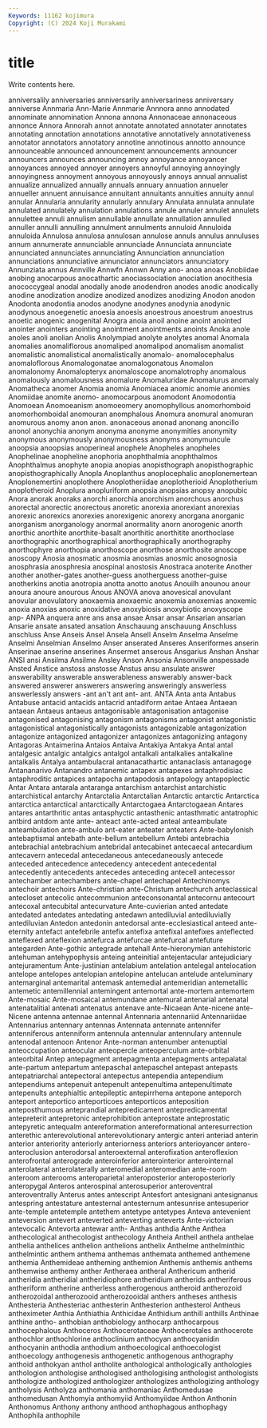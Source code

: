 ```yaml
---
Keywords: 11162 kojimura
Copyright: (C) 2024 Koji Murakami
---
```


# title

Write contents here.



 anniversalily anniversaries anniversarily anniversariness anniversary anniverse Annmaria Ann-Marie Annmarie
Annnora anno annodated annominate annomination Annona annona Annonaceae annonaceous annonce
Annora Annorah annot annotate annotated annotater annotates annotating annotation annotations
annotative annotatively annotativeness annotator annotators annotatory annotine annotinous annotto announce
announceable announced announcement announcements announcer announcers announces announcing annoy annoyance
annoyancer annoyances annoyed annoyer annoyers annoyful annoying annoyingly annoyingness annoyment
annoyous annoyously annoys annual annualist annualize annualized annually annuals annuary
annuation annueler annueller annuent annuisance annuitant annuitants annuities annuity annul
annular Annularia annularity annularly annulary Annulata annulata annulate annulated annulately
annulation annulations annule annuler annulet annulets annulettee annuli annulism annullable
annullate annullation annulled annuller annulli annulling annulment annulments annuloid Annuloida
annuloida Annulosa annulosa annulosan annulose annuls annulus annuluses annum annumerate
annunciable annunciade Annunciata annunciate annunciated annunciates annunciating Annunciation annunciation annunciations
annunciative annunciator annunciators annunciatory Annunziata annus Annville Annwfn Annwn Anny
ano- anoa anoas Anobiidae anobing anocarpous anocathartic anociassociation anociation anocithesia
anococcygeal anodal anodally anode anodendron anodes anodic anodically anodine anodization
anodize anodized anodizes anodizing Anodon anodon Anodonta anodontia anodos anodyne
anodynes anodynia anodynic anodynous anoegenetic anoesia anoesis anoestrous anoestrum anoestrus
anoetic anogenic anogenital Anogra anoia anoil anoine anoint anointed anointer
anointers anointing anointment anointments anoints Anoka anole anoles anoli anolian
Anolis Anolympiad anolyte anolytes anomal Anomala anomalies anomaliflorous anomaliped anomalipod
anomalism anomalist anomalistic anomalistical anomalistically anomalo- anomalocephalus anomaloflorous Anomalogonatae anomalogonatous
Anomalon anomalonomy Anomalopteryx anomaloscope anomalotrophy anomalous anomalously anomalousness anomalure Anomaluridae
Anomalurus anomaly Anomatheca anomer Anomia anomia Anomiacea anomic anomie anomies
Anomiidae anomite anomo- anomocarpous anomodont Anomodontia Anomoean Anomoeanism anomoeomery anomophyllous
anomorhomboid anomorhomboidal anomouran anomphalous Anomura anomural anomuran anomurous anomy anon
anon. anonaceous anonad anonang anoncillo anonol anonychia anonym anonyma anonyme
anonymities anonymity anonymous anonymously anonymousness anonyms anonymuncule anoopsia anoopsias anoperineal
anophele Anopheles anopheles Anophelinae anopheline anophoria anophthalmia anophthalmos Anophthalmus anophyte
anopia anopias anopisthograph anopisthographic anopisthographically Anopla Anoplanthus anoplocephalic anoplonemertean Anoplonemertini
anoplothere Anoplotheriidae anoplotherioid Anoplotherium anoplotheroid Anoplura anopluriform anopsia anopsias anopsy
anopubic Anora anorak anoraks anorchi anorchia anorchism anorchous anorchus anorectal
anorectic anorectous anoretic anorexia anorexiant anorexias anorexic anorexics anorexies anorexigenic
anorexy anorgana anorganic anorganism anorganology anormal anormality anorn anorogenic anorth
anorthic anorthite anorthite-basalt anorthitic anorthitite anorthoclase anorthographic anorthographical anorthographically anorthography
anorthophyre anorthopia anorthoscope anorthose anorthosite anoscope anoscopy Anosia anosmatic anosmia
anosmias anosmic anosognosia anosphrasia anosphresia anospinal anostosis Anostraca anoterite Another
another another-gates another-guess anotherguess another-guise anotherkins anotia anotropia anotta anotto
anotus Anouilh anounou anour anoura anoure anourous Anous ANOVA anova
anovesical anovulant anovular anovulatory anoxaemia anoxaemic anoxemia anoxemias anoxemic anoxia
anoxias anoxic anoxidative anoxybiosis anoxybiotic anoxyscope anp- ANPA anquera anre
ans ansa ansae Ansar ansar Ansarian ansarian Ansarie ansate ansated
ansation Anschauung anschauung Anschluss anschluss Anse Anseis Ansel Ansela Ansell
Anselm Anselma Anselme Anselmi Anselmian Anselmo Anser anserated Anseres Anseriformes
anserin Anserinae anserine anserines Ansermet anserous Ansgarius Anshan Anshar ANSI
ansi Ansilma Ansilme Ansley Anson Ansonia Ansonville anspessade Ansted Anstice
anstoss anstosse Anstus ansu ansulate answer answerability answerable answerableness answerably
answer-back answered answerer answerers answering answeringly answerless answerlessly answers -ant
an't ant ant- ant. ANTA Anta anta Antabus Antabuse antacid
antacids antacrid antadiform antae Antaea Antaean antaean Antaeus antaeus antagonisable
antagonisation antagonise antagonised antagonising antagonism antagonisms antagonist antagonistic antagonistical antagonistically
antagonists antagonizable antagonization antagonize antagonized antagonizer antagonizes antagonizing antagony Antagoras
Antaimerina Antaios Antaiva Antakiya Antakya Antal antal antalgesic antalgic antalgics
antalgol antalkali antalkalies antalkaline antalkalis Antalya antambulacral antanacathartic antanaclasis antanagoge
Antananarivo Antanandro antanemic antapex antapexes antaphrodisiac antaphroditic antapices antapocha antapodosis
antapology antapoplectic Antar Antara antarala antaranga antarchism antarchist antarchistic antarchistical
antarchy Antarctalia Antarctalian Antarctic antarctic Antarctica antarctica antarctical antarctically Antarctogaea
Antarctogaean Antares antares antarthritic antas antasphyctic antasthenic antasthmatic antatrophic antbird
antdom ante ante- anteact ante-acted anteal anteambulate anteambulation ante-ambulo ant-eater
anteater anteaters Ante-babylonish antebaptismal antebath ante-bellum antebellum Antebi antebrachia antebrachial
antebrachium antebridal antecabinet antecaecal antecardium antecavern antecedal antecedaneous antecedaneously antecede
anteceded antecedence antecedency antecedent antecedental antecedently antecedents antecedes anteceding antecell
antecessor antechamber antechambers ante-chapel antechapel Antechinomys antechoir antechoirs Ante-christian ante-Christum
antechurch anteclassical antecloset antecolic antecommunion anteconsonantal antecornu antecourt antecoxal antecubital
antecurvature Ante-cuvierian anted antedate antedated antedates antedating antedawn antediluvial antediluvially
antediluvian Antedon antedonin antedorsal ante-ecclesiastical anteed ante-eternity antefact antefebrile antefix
antefixa antefixal antefixes anteflected anteflexed anteflexion antefurca antefurcae antefurcal antefuture
antegarden Ante-gothic antegrade antehall Ante-hieronymian antehistoric antehuman antehypophysis anteing anteinitial
antejentacular antejudiciary antejuramentum Ante-justinian antelabium antelation antelegal antelocation antelope antelopes
antelopian antelopine antelucan antelude anteluminary antemarginal antemarital antemask antemedial antemeridian
antemetallic antemetic antemillennial antemingent antemortal ante-mortem antemortem Ante-mosaic Ante-mosaical antemundane
antemural antenarial antenatal antenatalitial antenati antenatus antenave ante-Nicaean Ante-nicene ante-Nicene
antenna antennae antennal Antennaria antennariid Antennariidae Antennarius antennary antennas Antennata
antennate antennifer antenniferous antenniform antennula antennular antennulary antennule antenodal antenoon
Antenor Ante-norman antenumber antenuptial anteoccupation anteocular anteopercle anteoperculum ante-orbital anteorbital
Antep antepagment antepagmenta antepagments antepalatal ante-partum antepartum antepaschal antepaschel antepast
antepasts antepatriarchal antepectoral antepectus antependia antependium antependiums antepenuit antepenult antepenultima
antepenultimate antepenults antephialtic antepileptic antepirrhema antepone anteporch anteport anteportico anteporticoes
anteporticos anteposition anteposthumous anteprandial antepredicament antepredicamental antepreterit antepretonic anteprohibition anteprostate
anteprostatic antepyretic antequalm antereformation antereformational anteresurrection anterethic anterevolutional anterevolutionary antergic
anteri anteriad anterin anterior anteriority anteriorly anteriorness anteriors anterioyancer antero-
anteroclusion anterodorsal anteroexternal anterofixation anteroflexion anterofrontal anterograde anteroinferior anterointerior anterointernal
anterolateral anterolaterally anteromedial anteromedian ante-room anteroom anterooms anteroparietal anteroposterior anteroposteriorly
anteropygal Anteros anterospinal anterosuperior anteroventral anteroventrally Anterus antes antescript Antesfort
antesignani antesignanus antespring antestature antesternal antesternum antesunrise antesuperior ante-temple antetemple
antethem antetype antetypes Anteva antevenient anteversion antevert anteverted anteverting anteverts
Ante-victorian antevocalic Antevorta antewar anth- Anthas anthdia Anthe Anthea anthecological
anthecologist anthecology Antheia Antheil anthela anthelae anthelia anthelices anthelion anthelions
anthelix Anthelme anthelminthic anthelmintic anthem anthema anthemas anthemata anthemed anthemene
anthemia Anthemideae antheming anthemion Anthemis anthemis anthems anthemwise anthemy anther
Antheraea antheral Anthericum antherid antheridia antheridial antheridiophore antheridium antherids antheriferous
antheriform antherine antherless antherogenous antheroid antherozoid antherozoidal antherozooid antherozooidal anthers
antheses anthesis Anthesteria Anthesteriac anthesterin Anthesterion anthesterol Antheus antheximeter Anthia
Anthiathia Anthicidae Anthidium anthill anthills Anthinae anthine antho- anthobian anthobiology
anthocarp anthocarpous anthocephalous Anthoceros Anthocerotaceae Anthocerotales anthocerote anthochlor anthochlorine anthoclinium
anthocyan anthocyanidin anthocyanin anthodia anthodium anthoecological anthoecologist anthoecology anthogenesis anthogenetic
anthogenous anthography anthoid anthokyan anthol antholite anthological anthologically anthologies anthologion
anthologise anthologised anthologising anthologist anthologists anthologize anthologized anthologizer anthologizes anthologizing
anthology antholysis Antholyza anthomania anthomaniac Anthomedusae anthomedusan Anthomyia anthomyiid Anthomyiidae
Anthon Anthonin Anthonomus Anthony anthony anthood anthophagous anthophagy Anthophila anthophile
